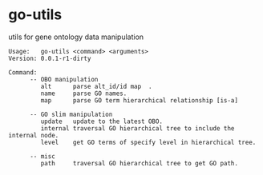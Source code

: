 # go-utils
utils for gene ontology data manipulation


    Usage:   go-utils <command> <arguments>
    Version: 0.0.1-r1-dirty

    Command:
          -- OBO manipulation
             alt      parse alt_id/id map  .
             name     parse GO names.
             map      parse GO term hierarchical relationship [is-a]

          -- GO slim manipulation
             update   update to the latest OBO.
             internal traversal GO hierarchical tree to include the internal node.
             level    get GO terms of specify level in hierarchical tree.

          -- misc
             path     traversal GO hierarchical tree to get GO path.

